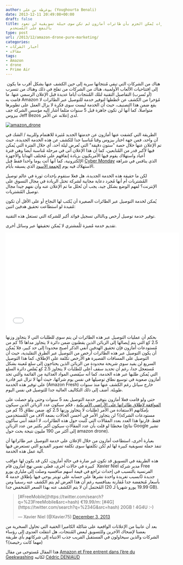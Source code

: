 ```yaml
---
author: يوغرطة بن علي (Youghourta Benali)
date: 2013-12-11 20:49:08+00:00
draft: false
title: لهذه الاعتبارات يُمكن الجزم بأن طائرات أمازون لم تكن سوى حيلة تسويقية لن تعود
  بالنفع على المُستخدم
type: post
url: /2013/12/amazon-drone-pure-marketing/
categories:
- أخبار الشركات
- مقالات
tags:
- Amazon
- drone
- Prime Air
---
```


 هناك من الشركات التي تبقي مُنتجاتها سرية إلى حين الكشف عنها بشكل أقرب ما يكون إلى افتتاحيات الألعاب الأولمبية، هناك من الشركات من تفلح في ذلك وهناك من تتسرب (أو تُسرب) التفاصيل التقنية لتلك المُنتجات أياما عديدة قبل الإعلان الرسمي عنها. ما قامت به Amazon مُؤخرا من الكشف عن خُططها لتوفير خدمة للتوصيل عبر الطائرات لا يقع ضمن هذا التصنيف، حيث أن الخدمة ليست سوى فكرة لا يزال العمل على تطويرها متواصلا، كما أنها لن تكون جاهزة قبل 5 سنوات مثلما أشار إليه مؤسس الشركة جف بيزوس Jeff Bezos لدى إعلانه عن الأمر.




[![amazon_drone](https://www.it-scoop.com/wp-content/uploads/2013/12/amazon_drone.jpg)
](https://www.it-scoop.com/wp-content/uploads/2013/12/amazon_drone.jpg)




الطريقة التي كشفت عنها أمازون عن خدمتها الجديد مُثيرة للاهتمام وللريبة / الشك في آن واحد، فمن جهة اختار بيزوس وقتا مُناسبا جدا للكشف عن هذه الخدمة الجديدة، حيث تم الإعلان عنها خلال حصة "ستون دقيقة" التي تُعرض ليلة أحد، أي خلال الفترة التي يُمكن فيها لأكبر قدر من المُتابعين، كما أن هذا الإعلان أتى في مرحلة مُناسبة أيضا وهي فترة أعياد واستهلاك يقوم فيها الأمريكيون بزيادة إنفاقهم على مُختلف الهدايا والأجهزة الإلكترونية، كما أنها أتت يوما واحدا فقط قبل [Cyber Monday](http://en.wikipedia.org/wiki/Cyber_Monday) الذي ينافس في شراهة الاستهلاك فيه يوم [الجمعة الأسود](http://en.wikipedia.org/wiki/Black_Friday_(shopping)) الذي يسبقه بأيام.




لكن ما حقيقة هذه الخدمة الجديدة، هل فعلا ستقوم بإحداث ثورة في عالم توصيل المُشتريات أم أنها مُجرد دعاية مجانية لشركة تحتل الريادة في مجال التسوق على الإنترنت؟ لفهم الوضع بشكل جيد، يجب أن نُحلل ما تم الإعلان عنه وأن نفهم جيدا مجال توصيل المُشتريات.




يُمكن لخدمة التوصيل عبر الطائرات الصغيرة أن يُكتب لها النجاح أو على الأقل أن تكون مُفيدة لو استطاعت تحقيق هدفين اثنين:




توفير خدمة توصيل أرخص وبالتالي تسجيل فوائد أكبر للشركة التي تستغل هذه التقنية.




تقديم خدمة مُميزة للُمشتري لا يُمكن تحقيقها عبر وسائل أخرى.




<iframe src="//www.youtube.com/embed/98BIu9dpwHU" allowfullscreen="allowfullscreen" height="315" frameborder="0" width="560"></iframe>




بحكم أن عمليات التوصيل عبر هذه الطائرات لن يتم سوى للطلبات التي لا يتجاوز وزنها 2.5 كغ التي يتم إيصالها إلى الزبائن الذين يقطنون ضمن دائرة لا يتجاوز مداها 15 كم من مُستودعات أمازون فإن تحقيق الهدفين آنفي الذكر أصبح محدودا إلى حد كبير، فلا يُمكن أن يكون التوصيل عبر هذه الطائرات أرخص من التوصيل عبر الطرق التقليدية، حيث أن التوصيل على المسافات القصيرة هو الأرخص تكلفة على الإطلاق، كما هذا التوصيل السريع لن يفيد سوى شريحة محدودة من الزبائن الذين يحتاجون إلى سلع مُعينة بشكل مُستعجل جدا، رغم أن تحديد سقف أعلى للطلبات لا يتجاوز 2.5 كغ يُقلص دائرة السلع التي يُمكن طلبها عبر هذه الخدمة، كما أنه سيُقصي المواد الغذائية من القائمة والتي تجد أمازون صعوبة في توسيع نطاق توصيلها في نفس يوم شرائها، حيث أنها لا تزال غير قادرة على توفير هذه الخدمة (Amazon Fresh) خارج سياتل رغم الكشف عنها منذ سنوات طويلة. أضف إلى ذلك التكاليف العالية جدا للتوصيل في نفس اليوم.




حتى ولو قامت فعلا أمازون بتوفير خدمة التوصيل بعد 5 سنوات وحتى ولو حصلت على [الموافقة لإطلاق طائراتها على الأراضي الأمريكية](http://www.wired.co.uk/news/archive/2013-12/03/amazon-drone) ، فكم سيكون عدد الزبائن الذين سيكون بإمكانهم الاستفادة من الأمر (طلبات لا يتجاوز وزنها 2.5 كغ، ضمن نطاق 15 كم من مستودعات الشركة)؟ لن يتجاوز الأمر في أحسن الحالات بضعة آلاف من المُستخدمين فقط. قارنوا هذا العدد بعدد المقالات التي كُتبت حول هذه الطائرات، لا أعتقد أنني سأكون مخطئا لو قلت بأن عدد المقالات سيكون أكبر بكثير من عدد الزبائن (نتائج Google تشير إلى أكثر من 190 مليون نتيجة بحث حول amazon drone).




بعبارة أخرى، استطاعت أمازون من خلال الإعلان على خدمة التوصيل عبر طائراتها أن تنفذ حملة تسويقية كبيرة لها لم تُكن تكلفتها سوى تكلفة تصوير الفيديو التي تستعرض فيها آلية عمل هذه الخدمة.




هذه الطريقة في التسويق قد تكون غير ضارة في حالة أمازون، لكن قد يكون لها عواقب كبيرة في حالات أخرى، فعلى نفس نهج أمازون قام  Xavier Niel مدير شركة Free الفرنسية بالتسبب في إحداث تراجع في قيمة أسهم منافسيه وصلت إلى ملياري يورو بسبب تغريدة واحدة نشرها على حسابه على تويتر يوحي فيها بإطلاق خدمة 4G جديدة بأسعار مُنخفضة جدا مُقارنة بمنافسيه رغم أن هذا العرض لم يتم الكشف عنه رسميا ومن المُحتمل أن لا يتم الكشف عنه بهذا السعر المُنخفض جدا (19.99 يورو شهريا لـ 20 GB).





<blockquote>[#FreeMobile](https://twitter.com/search?q=%23FreeMobile&src=hash) €19.99/m: [#4G](https://twitter.com/search?q=%234G&src=hash) 20GB ! 4G4U :-)

— Xavier Niel (@Xavier75) [December 3, 2013](https://twitter.com/Xavier75/statuses/407778034968567808)</blockquote>





بعد أن عانينا من الإعلانات الواقعية على شاكلة الكاميرا الخفية التي تحاول السخرية من بعضنا لإضحاك الآخرين وللتسويق لبعض المُنتجات، هل انتقلت العدوى إلى رؤساء الشركات والذين سيحاولون في المستقبل القريب جذب الانتباه إلى شركاتهم بأي طريقة (مهما كانت رخيصة)؟




هذا المقال مُستوحى من مقال [Amazon et Free entrent dans l’ère du Geekwashing](http://cedricdeniaud.net/2013/12/05/amazon-et-free-entrent-dans-lere-du-geekwashing/) لكاتبه [Cédric DENIAUD](https://twitter.com/cdeniaud)
